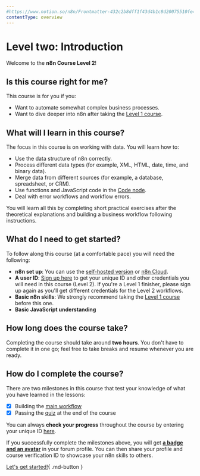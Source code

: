 ```yaml
---
#https://www.notion.so/n8n/Frontmatter-432c2b8dff1f43d4b1c8d20075510fe4
contentType: overview
---
```


# Level two: Introduction

Welcome to the **n8n Course Level 2**!


## Is this course right for me?

This course is for you if you:

- Want to automate somewhat complex business processes.
- Want to dive deeper into n8n after taking the [Level 1 course](/courses/level-one/index.md).

## What will I learn in this course?

The focus in this course is on working with data. You will learn how to:

- Use the data structure of n8n correctly.
- Process different data types (for example, XML, HTML, date, time, and binary data).
- Merge data from different sources (for example, a database, spreadsheet, or CRM).
- Use functions and JavaScript code in the [Code node](/integrations/builtin/core-nodes/n8n-nodes-base.code/index.md).
- Deal with error workflows and workflow errors.

You will learn all this by completing short practical exercises after the theoretical explanations and building a business workflow following instructions.

## What do I need to get started?

To follow along this course (at a comfortable pace) you will need the following:

- **n8n set up**: You can use the [self-hosted version](/hosting/installation/npm.md) or [n8n Cloud](/manage-cloud/overview.md).
- **A user ID**: [Sign up here](https://n8n-community.typeform.com/to/HQoQ7nXg) to get your unique ID and other credentials you will need in this course (Level 2). If you're a Level 1 finisher, please sign up again as you'll get different credentials for the Level 2 workflows.
- **Basic n8n skills**: We strongly recommend taking the [Level 1 course](/courses/level-one/index.md) before this one.
- **Basic JavaScript understanding**

## How long does the course take?

Completing the course should take around **two hours**. You don't have to complete it in one go; feel free to take breaks and resume whenever you are ready.

## How do I complete the course?

There are two milestones in this course that test your knowledge of what you have learned in the lessons:

- [x] Building the [main workflow](/courses/level-two/chapter-5/chapter-5.0.md)
- [x] Passing the [quiz](https://n8n-community.typeform.com/to/r9hDbytg) at the end of the course

You can always **check your progress** throughout the course by entering your unique ID [here](https://internal.users.n8n.cloud/webhook/course-level-2/verify).

If you successfully complete the milestones above, you will get [**a badge and an avatar**](https://community.n8n.io/badges/105/completed-n8n-course-level-2) in your forum profile. You can then share your profile and course verification ID to showcase your n8n skills to others.

[Let's get started!](/courses/level-two/chapter-1.md){ .md-button }
